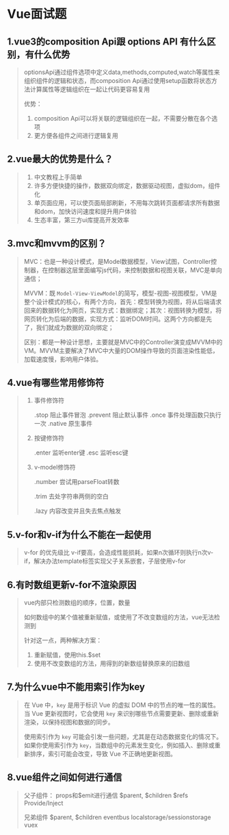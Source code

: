 # Vue面试题

## 1.vue3的composition Api跟 options API 有什么区别，有什么优势

> optionsApi通过组件选项中定义data,methods,computed,watch等属性来组织组件的逻辑和状态，而composition Api通过使用setup函数将状态方法计算属性等逻辑组织在一起让代码更容易复用
>
> 优势：
>
> 1. composition Api可以将关联的逻辑组织在一起，不需要分散在各个选项
> 2. 更方便各组件之间进行逻辑复用

## 2.vue最大的优势是什么？

> 1. 中文教程上手简单
> 2. 许多方便快捷的操作，数据双向绑定，数据驱动视图，虚拟dom，组件化
> 3. 单页面应用，可以使页面局部刷新，不用每次跳转页面都请求所有数据和dom，加快访问速度和提升用户体验
> 4. 生态丰富，第三方ui库提高开发效率

## 3.mvc和mvvm的区别？

> MVC：也是一种设计模式，是Model数据模型，View试图，Controller控制器，在控制器这层里面编写js代码，来控制数据和视图关联，MVC是单向通信；
>
> MVVM：既 `Model-View-ViewModel`的简写，模型-视图-视图模型，VM是整个设计模式的核心，有两个方向，首先：模型转换为视图，将从后端请求回来的数据转化为网页，实现方式：数据绑定；其次：视图转换为模型，将网页转化为后端的数据，实现方式：监听DOM时间。这两个方向都是先了，我们就成为数据的双向绑定；
>
> 区别：都是一种设计思想，主要就是MVC中的Controller演变成MVVM中的VM。MVVM主要解决了MVC中大量的DOM操作导致的页面渲染性能低，加载速度慢，影响用户体验。

## 4.vue有哪些常用修饰符

> 1. 事件修饰符
>
>    .stop 阻止事件冒泡
>    .prevent 阻止默认事件
>    .once 事件处理函数只执行一次
>    .native 原生事件
>
> 2. 按键修饰符
>
>    .enter 监听enter键
>    .esc 监听esc键
>
> 3. v-model修饰符
>
>    .number 尝试用parseFloat转数
>
>    .trim 去处字符串两侧的空白
>
>    .lazy 内容改变并且失去焦点触发

## 5.v-for和v-if为什么不能在一起使用

> v-for 的优先级比 v-if要高，会造成性能损耗，如果n次循环则执行n次v-if，解决办法template标签实现父子关系嵌套，子层使用v-for

## 6.有时数组更新v-for不渲染原因

> vue内部只检测数组的顺序，位置，数量
>
> 如何数组中的某个值被重新赋值，或使用了不改变数组的方法，vue无法检测到
>
> 针对这一点，两种解决方案：
>
> 1. 重新赋值，使用this.$set
> 2. 使用不改变数组的方法，用得到的新数组替换原来的旧数组

## 7.为什么vue中不能用索引作为key

> 在 Vue 中，`key` 是用于标识 Vue 的虚拟 DOM 中的节点的唯一性的属性。当 Vue 更新视图时，它会使用 `key` 来识别哪些节点需要更新、删除或重新渲染，以保持视图和数据的同步。
>
> 使用索引作为 `key` 可能会引发一些问题，尤其是在动态数据变化的情况下。如果你使用索引作为 `key`，当数组中的元素发生变化，例如插入、删除或重新排序，索引可能会改变，导致 Vue 不正确地更新视图。

## 8.vue组件之间如何进行通信

> 父子组件：
> 	props和$emit进行通信
>     $parent, $children
>     $refs
>     Provide/Inject
>
> 兄弟组件
> 	$parent, $children
> 	eventbus
> 	localstorage/sessionstorage
> 	vuex
